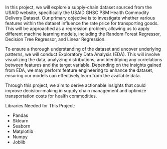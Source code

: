 In this project, we will explore a supply-chain dataset sourced from the USAID website, specifically the USAID GHSC PSM Health Commodity Delivery Dataset. Our primary objective is to investigate whether various features within the dataset influence the rate price for transporting goods. This will be approached as a regression problem, allowing us to apply different machine learning models, including the Random Forest Regressor, Decision Tree Regressor, and Linear Regression.

To ensure a thorough understanding of the dataset and uncover underlying patterns, we will conduct Exploratory Data Analysis (EDA). This will involve visualizing the data, analyzing distributions, and identifying any correlations between features and the target variable. Depending on the insights gained from EDA, we may perform feature engineering to enhance the dataset, ensuring our models can effectively learn from the available data.

Through this project, we aim to derive actionable insights that could improve decision-making in supply chain management and optimize transportation costs for health commodities.

Libraries Needed for This Project:  
- Pandas  
- Sklearn  
- Seaborn  
- Matplotlib  
- Numpy 
- Joblib  
